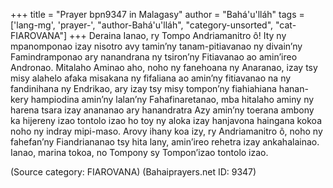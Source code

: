 +++
title = "Prayer bpn9347 in Malagasy"
author = "Bahá'u'lláh"
tags = ['lang-mg', 'prayer-', "author-Bahá'u'lláh", "category-unsorted", "cat-FIAROVANA"]
+++
Deraina Ianao, ry Tompo Andriamanitro ô! Ity ny mpanomponao izay nisotro avy tamin’ny tanam-pitiavanao ny divain’ny Famindramponao ary nanandrana ny tsiron’ny Fitiavanao ao amin’ireo Andronao. Mitalaho Aminao aho, noho ny fanehoana ny Anaranao, izay tsy misy alahelo afaka misakana ny fifaliana ao amin’ny fitiavanao na ny fandinihana ny Endrikao, ary izay tsy misy tompon’ny fiahiahiana hanan-kery hampiodina amin’ny lalan’ny Fahafinaretanao, mba hitalaho aminy ny harena tsara izay anananao ary hanandratra Azy amin’ny toerana ambony ka hijereny izao tontolo izao ho toy ny aloka izay hanjavona haingana kokoa noho ny indray mipi-maso.
Arovy ihany koa izy, ry Andriamanitro ô, noho ny  fahefan’ny Fiandriananao tsy hita lany, amin’ireo rehetra izay ankahalainao. Ianao, marina tokoa, no Tompony sy Tompon’izao tontolo izao.

(Source category: FIAROVANA)
(Bahaiprayers.net ID: 9347)
